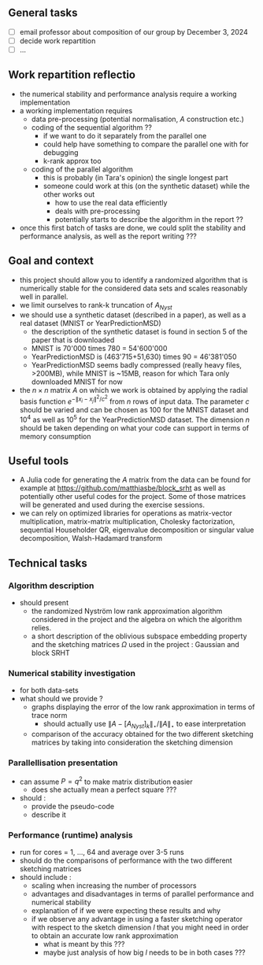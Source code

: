 ## General tasks
- [ ] email professor about composition of our group by December 3, 2024
- [ ] decide work repartition 
- [ ] ...

## Work repartition reflectio
* the numerical stability and performance analysis require a working implementation
* a working implementation requires
  * data pre-processing (potential normalisation, $A$ construction etc.) 
  * coding of the sequential algorithm ??
    * if we want to do it separately from the parallel one
    * could help have something to compare the parallel one with for debugging
    * k-rank approx too 
  * coding of the parallel algorithm 
    * this is probably (in Tara's opinion) the single longest part 
    * someone could work at this (on the synthetic dataset) while the other works out 
      * how to use the real data efficiently 
      * deals with pre-processing 
      * potentially starts to describe the algorithm in the report ??   
* once this first batch of tasks are done, we could split the stability and performance analysis, as well as the report writing ??? 

## Goal and context 
* this  project should allow you to identify a randomized algorithm that is numerically stable for the considered data sets and scales reasonably well in parallel.
* we limit ourselves to rank-k truncation of $A_{Nyst}$
* we should use a synthetic dataset (described in a paper), as well as a real dataset (MNIST or YearPredictionMSD)
  * the description of the synthetic dataset is found in section 5 of the paper that is downloaded
  * MNIST is 70'000 times 780 = 54'600'000
  * YearPredictionMSD is (463'715+51,630) times	90 = 46'381'050
  * YearPredictionMSD seems badly compressed (really heavy files, >200MB), while MNIST is ~15MB, reason for which Tara only downloaded MNIST for now 
* the $n\times n$ matrix $A$ on which we work is obtained by applying the radial basis function $e^{-\|x_i-x_j\|^2/c^2}$ from $n$ rows of input data. The parameter $c$ should be varied and can be chosen as 100 for the MNIST dataset and $10^4$ as well as $10^5$ for the YearPredictionMSD dataset. The dimension $n$ should be taken depending on what your code can support in terms of memory consumption

## Useful tools
* A Julia code for generating the $A$ matrix from the  data can be found for example at https://github.com/matthiasbe/block_srht as well as potentially other useful codes for the project. Some of those matrices will be generated and used during the exercise sessions.
* we can rely on optimized libraries for operations as matrix-vector multiplication, matrix-matrix multiplication, Cholesky factorization, sequential Householder QR, eigenvalue decomposition or singular value decomposition, Walsh-Hadamard transform

## Technical tasks
### Algorithm description 
* should present 
  * the randomized Nyström low rank approximation algorithm considered in the project and the algebra on which the algorithm relies. 
  * a short description of the oblivious subspace embedding property and the sketching matrices $\Omega$ used in the project : Gaussian and block SRHT

### Numerical stability investigation 
* for both data-sets 
* what should we provide ?
  * graphs displaying the error of the low rank approximation in terms of trace norm
    * should actually use $\|A-[A_{Nyst}]_k\|_\star / \|A\|_\star$ to ease interpretation
  * comparison of the accuracy obtained for the two different sketching matrices by taking into consideration the sketching dimension 

### Parallellisation presentation 
* can assume $P=q^2$ to make matrix distribution easier 
  * does she actually mean a perfect square ???
* should :
  * provide the pseudo-code 
  * describe it 

### Performance (runtime) analysis 
* run for cores = 1, ..., 64 and average over 3-5 runs
* should do the comparisons of performance with the two different sketching matrices
* should include :
  * scaling when increasing the number of processors
  * advantages and disadvantages in terms of parallel performance and numerical stability
  * explanation of if we were expecting these results and why
  * if we observe any advantage in using a faster sketching operator with respect to the sketch dimension $l$ that you might need in order to obtain an accurate low rank approximation
    * what is meant by this ???
    * maybe just analysis of how big $l$ needs to be in both cases ???